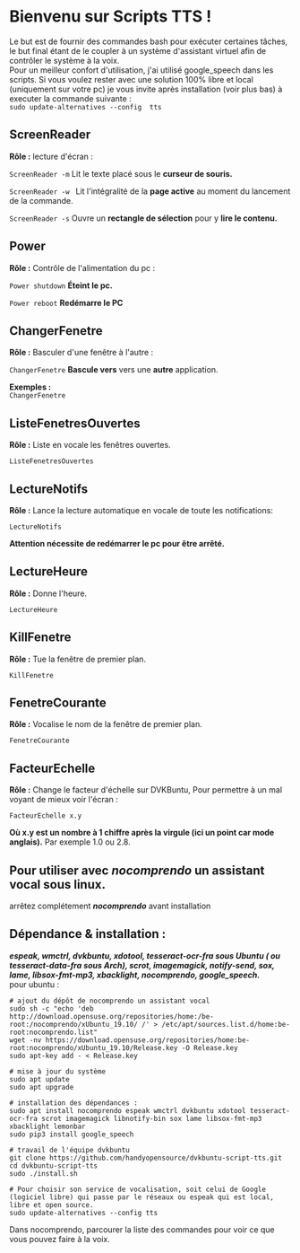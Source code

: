 # Bienvenu sur Scripts TTS !

Le but est de fournir des commandes bash pour exécuter certaines tâches, le but final étant de le coupler à un système d'assistant virtuel afin de contrôler le système à la voix.  
Pour un meilleur confort d'utilisation, j'ai utilisé google_speech dans les scripts. Si vous voulez rester avec une solution 100% libre et local (uniquement sur votre pc) je vous invite après installation (voir plus  bas) à executer la commande suivante :  
``sudo update-alternatives --config  tts``  
   
## ScreenReader

__Rôle :__  lecture d'écran :   

```ScreenReader -m```
Lit le texte placé sous le **curseur de souris.** 
   
```ScreenReader -w ```
Lit l'intégralité de la **page active** au moment du lancement de la commande.
  
```ScreenReader -s```
Ouvre un **rectangle de sélection** pour y **lire le contenu.**   
  
## Power
   
   __Rôle :__  Contrôle de l'alimentation du pc :
     
```Power shutdown```
**Éteint le pc.**   
    
```Power reboot```
**Redémarre le PC**

## ChangerFenetre
  
  __Rôle :__  Basculer d'une fenêtre à l'autre :  
    
  ```ChangerFenetre```
 **Bascule vers** vers une **autre** application.  
   
   **Exemples :**   
```ChangerFenetre```  
  
## ListeFenetresOuvertes
  
  __Rôle :__ Liste en vocale les fenêtres ouvertes.    
    
  ```ListeFenetresOuvertes```

## LectureNotifs
  
   __Rôle :__ Lance la lecture automatique en vocale de toute les notifications:  
  
   ```LectureNotifs```
     
   **Attention nécessite de redémarrer le pc pour être arrêté.**

## LectureHeure
  
   __Rôle :__ Donne l'heure.  
  
   ```LectureHeure```
     
## KillFenetre

   __Rôle :__ Tue la fenêtre de premier plan.  
  
   ```KillFenetre```

## FenetreCourante
  
   __Rôle :__ Vocalise le nom de la fenêtre de premier plan.  
  
```FenetreCourante```
   
## FacteurEchelle
  
 __Rôle :__ Change le facteur d'échelle sur DVKBuntu, Pour permettre à un mal voyant de mieux voir l'écran :  
  
```FacteurEchelle x.y```

**Où x.y est un nombre à 1 chiffre après la virgule (ici un point car mode anglais).** Par exemple 1.0 ou 2.8.
  
## Pour utiliser avec ***nocomprendo*** un assistant vocal sous linux.  
  
arrêtez complétement __*nocomprendo*__ avant installation   
   
## Dépendance & installation :  
***espeak, wmctrl, dvkbuntu, xdotool, tesseract-ocr-fra sous Ubuntu ( ou tesseract-data-fra sous Arch), scrot, imagemagick, notify-send, sox, lame, libsox-fmt-mp3, xbacklight, nocomprendo, google_speech.***  
pour ubuntu :   

```
# ajout du dépôt de nocomprendo un assistant vocal    
sudo sh -c "echo 'deb http://download.opensuse.org/repositories/home:/be-root:/nocomprendo/xUbuntu_19.10/ /' > /etc/apt/sources.list.d/home:be-root:nocomprendo.list"    
wget -nv https://download.opensuse.org/repositories/home:be-root:nocomprendo/xUbuntu_19.10/Release.key -O Release.key    
sudo apt-key add - < Release.key      
  
# mise à jour du système      
sudo apt update    
sudo apt upgrade   
  
# installation des dépendances :    
sudo apt install nocomprendo espeak wmctrl dvkbuntu xdotool tesseract-ocr-fra scrot imagemagick libnotify-bin sox lame libsox-fmt-mp3 xbacklight lemonbar    
sudo pip3 install google_speech  
  
# travail de l'équipe dvkbuntu   
git clone https://github.com/handyopensource/dvkbuntu-script-tts.git     
cd dvkbuntu-script-tts     
sudo ./install.sh     
  
# Pour choisir son service de vocalisation, soit celui de Google (logiciel libre) qui passe par le réseaux ou espeak qui est local, libre et open source.  
sudo update-alternatives --config tts   

```  

Dans nocomprendo, parcourer la liste des commandes pour voir ce que vous pouvez faire à la voix.  
